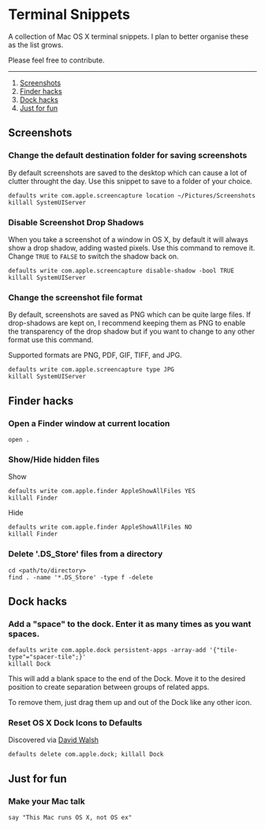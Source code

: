 # Terminal Snippets


A collection of Mac OS X terminal snippets. I plan to better organise these as the list grows.

Please feel free to contribute.

---


1. [Screenshots](#secreenshots)
2. [Finder hacks](#finder-hacks)
3. [Dock hacks](#dock-hacks)
4. [Just for fun](#just-for-fun)




## Screenshots
### Change the default destination folder for saving screenshots
By default screenshots are saved to the desktop which can cause a lot of clutter throught the day. Use this snippet to save to a folder of your choice.
```
defaults write com.apple.screencapture location ~/Pictures/Screenshots
killall SystemUIServer
```
### Disable Screenshot Drop Shadows
When you take a screenshot of a window in OS X, by default it will always show a drop shadow, adding wasted pixels. Use this command to remove it. Change `TRUE` to `FALSE` to switch the shadow back on.
```
defaults write com.apple.screencapture disable-shadow -bool TRUE
killall SystemUIServer
```

### Change the screenshot file format
By default, screenshots are saved as PNG which can be quite large files. If drop-shadows are kept on, I recommend keeping them as PNG to enable the transparency of the drop shadow but if you want to change to any other format use this command.

Supported formats are PNG, PDF, GIF, TIFF, and JPG.
```
defaults write com.apple.screencapture type JPG
killall SystemUIServer
```





## Finder hacks
### Open a Finder window at current location
```
open .
```


### Show/Hide hidden files
Show
```
defaults write com.apple.finder AppleShowAllFiles YES
killall Finder
```
Hide
```
defaults write com.apple.finder AppleShowAllFiles NO
killall Finder
```


### Delete '.DS_Store' files from a directory
```
cd <path/to/directory>
find . -name '*.DS_Store' -type f -delete
```





## Dock hacks
### Add a "space" to the dock. Enter it as many times as you want spaces.

```
defaults write com.apple.dock persistent-apps -array-add '{"tile-type"="spacer-tile";}'
killall Dock
```
This will add a blank space to the end of the Dock. Move it to the desired position to create separation between groups of related apps.

To remove them, just drag them up and out of the Dock like any other icon.


### Reset OS X Dock Icons to Defaults
Discovered via [David Walsh](https://davidwalsh.name/reset-os-x-dock-icons)

```
defaults delete com.apple.dock; killall Dock
```





## Just for fun
### Make your Mac talk
```
say "This Mac runs OS X, not OS ex"
```
